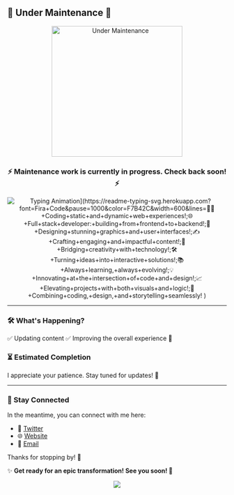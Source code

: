 ## 🚧 Under Maintenance 🚧

<p align="center">
  <img src="https://media.giphy.com/media/jAYUbVXgESSti/giphy.gif" width="300px" alt="Under Maintenance">
</p>

<h3 align="center">⚡ Maintenance work is currently in progress. Check back soon! ⚡</h3>

<p align="center">
  <img src="[https://readme-typing-svg.herokuapp.com?font=Fira+Code&pause=1000&color=F7B42C&width=600&lines=🚀+Revamping+with+new+features!+;🛠+Fixing+bugs+and+optimizing!+;🎨+Enhancing+UI+and+animations!+;📈+Leveling+up+performance!+;💡+Expect+something+innovative!" alt="Typing Animation](https://readme-typing-svg.herokuapp.com?font=Fira+Code&pause=1000&color=F7B42C&width=600&lines=👨‍💻+Coding+static+and+dynamic+web+experiences!;🌐+Full+stack+developer:+building+from+frontend+to+backend!;🎨+Designing+stunning+graphics+and+user+interfaces!;✍️+Crafting+engaging+and+impactful+content!;🚀+Bridging+creativity+with+technology!;🛠️+Turning+ideas+into+interactive+solutions!;📚+Always+learning,+always+evolving!;💡+Innovating+at+the+intersection+of+code+and+design!;📈+Elevating+projects+with+both+visuals+and+logic!;🧩+Combining+coding,+design,+and+storytelling+seamlessly!
)">
</p>

---

### 🛠️ What's Happening?
✅ Updating content
✅ Improving the overall experience 🚀

### ⏳ Estimated Completion
I appreciate your patience. Stay tuned for updates! 🔧

---

### 🔔 Stay Connected
In the meantime, you can connect with me here:
- 💬 [Twitter](https://twitter.com/ok_sarthak)
- 🌐 [Website](https://csarthakcal.com)
- 📧 [Email](mailto:engineer.sarthak.cse@gmail.com)

Thanks for stopping by! 🎉

✨ **Get ready for an epic transformation! See you soon! 🚀**



<!--
**SharKthaK/SharKthaK** is a ✨ _special_ ✨ repository because its `README.md` (this file) appears on your GitHub profile.

Here are some ideas to get you started:

- 🔭 I’m currently working on ...
- 🌱 I’m currently learning ...
- 👯 I’m looking to collaborate on ...
- 🤔 I’m looking for help with ...
- 💬 Ask me about ...
- 📫 How to reach me: ...
- 😄 Pronouns: ...
- ⚡ Fun fact: ...
-->

<p align="center">
  <img src="https://github.com/dhhruv/Chrome-Dino-Runner/blob/master/assets/Other/Chrome%20Dino.gif">
</p>

